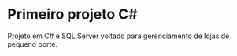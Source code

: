 # Primeiro projeto C#

Projeto em C# e SQL Server voltado para gerenciamento de lojas de pequeno porte.
